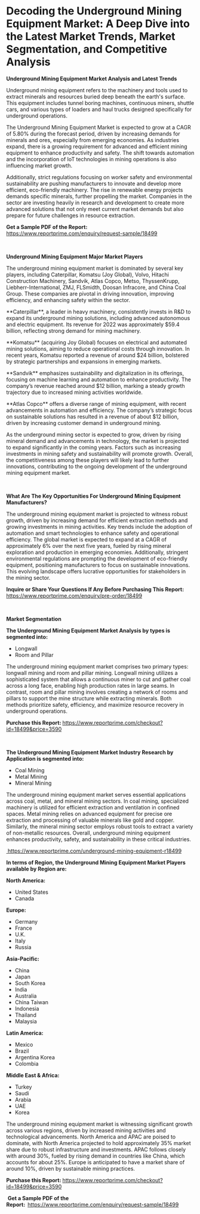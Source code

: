 <p><h1>Decoding the Underground Mining Equipment Market: A Deep Dive into the Latest Market Trends, Market Segmentation, and Competitive Analysis</h1></p><p><strong>Underground Mining Equipment Market Analysis and Latest Trends</strong></p>
<p><p>Underground mining equipment refers to the machinery and tools used to extract minerals and resources buried deep beneath the earth's surface. This equipment includes tunnel boring machines, continuous miners, shuttle cars, and various types of loaders and haul trucks designed specifically for underground operations. </p><p>The Underground Mining Equipment Market is expected to grow at a CAGR of 5.80% during the forecast period, driven by increasing demands for minerals and ores, especially from emerging economies. As industries expand, there is a growing requirement for advanced and efficient mining equipment to enhance productivity and safety. The shift towards automation and the incorporation of IoT technologies in mining operations is also influencing market growth. </p><p>Additionally, strict regulations focusing on worker safety and environmental sustainability are pushing manufacturers to innovate and develop more efficient, eco-friendly machinery. The rise in renewable energy projects demands specific minerals, further propelling the market. Companies in the sector are investing heavily in research and development to create more advanced solutions that not only meet current market demands but also prepare for future challenges in resource extraction.</p></p>
<p><strong>Get a Sample PDF of the Report:&nbsp;</strong> <a href="https://www.reportprime.com/enquiry/request-sample/18499?utm_campaign=4542&utm_medium=2&utm_source=Github&utm_content=ia&utm_term=18052025&utm_id=underground-mining-equipment">https://www.reportprime.com/enquiry/request-sample/18499</a></p>
<p>&nbsp;</p>
<p><strong>Underground Mining Equipment Major Market Players</strong></p>
<p><p>The underground mining equipment market is dominated by several key players, including Caterpillar, Komatsu (Joy Global), Volvo, Hitachi Construction Machinery, Sandvik, Atlas Copco, Metso, ThyssenKrupp, Liebherr-International, ZMJ, FLSmidth, Doosan Infracore, and China Coal Group. These companies are pivotal in driving innovation, improving efficiency, and enhancing safety within the sector.</p><p>**Caterpillar**, a leader in heavy machinery, consistently invests in R&D to expand its underground mining solutions, including advanced autonomous and electric equipment. Its revenue for 2022 was approximately $59.4 billion, reflecting strong demand for mining machinery.</p><p>**Komatsu** (acquiring Joy Global) focuses on electrical and automated mining solutions, aiming to reduce operational costs through innovation. In recent years, Komatsu reported a revenue of around $24 billion, bolstered by strategic partnerships and expansions in emerging markets.</p><p>**Sandvik** emphasizes sustainability and digitalization in its offerings, focusing on machine learning and automation to enhance productivity. The company’s revenue reached around $12 billion, marking a steady growth trajectory due to increased mining activities worldwide.</p><p>**Atlas Copco** offers a diverse range of mining equipment, with recent advancements in automation and efficiency. The company’s strategic focus on sustainable solutions has resulted in a revenue of about $12 billion, driven by increasing customer demand in underground mining.</p><p>As the underground mining sector is expected to grow, driven by rising mineral demand and advancements in technology, the market is projected to expand significantly in the coming years. Factors such as increasing investments in mining safety and sustainability will promote growth. Overall, the competitiveness among these players will likely lead to further innovations, contributing to the ongoing development of the underground mining equipment market.</p></p>
<p>&nbsp;</p>
<p><strong>What Are The Key Opportunities For Underground Mining Equipment Manufacturers?</strong></p>
<p><p>The underground mining equipment market is projected to witness robust growth, driven by increasing demand for efficient extraction methods and growing investments in mining activities. Key trends include the adoption of automation and smart technologies to enhance safety and operational efficiency. The global market is expected to expand at a CAGR of approximately 6% over the next five years, fueled by rising mineral exploration and production in emerging economies. Additionally, stringent environmental regulations are prompting the development of eco-friendly equipment, positioning manufacturers to focus on sustainable innovations. This evolving landscape offers lucrative opportunities for stakeholders in the mining sector.</p></p>
<p><strong>Inquire or Share Your Questions If Any Before Purchasing This Report:</strong> <a href="https://www.reportprime.com/enquiry/pre-order/18499?utm_campaign=4542&utm_medium=2&utm_source=Github&utm_content=ia&utm_term=18052025&utm_id=underground-mining-equipment">https://www.reportprime.com/enquiry/pre-order/18499</a></p>
<p>&nbsp;</p>
<p><strong>Market Segmentation</strong></p>
<p><strong>The Underground Mining Equipment Market Analysis by types is segmented into:</strong></p>
<p><ul><li>Longwall</li><li>Room and Pillar</li></ul></p>
<p><p>The underground mining equipment market comprises two primary types: longwall mining and room and pillar mining. Longwall mining utilizes a sophisticated system that allows a continuous miner to cut and gather coal across a long face, enabling high production rates in large seams. In contrast, room and pillar mining involves creating a network of rooms and pillars to support the mine structure while extracting minerals. Both methods prioritize safety, efficiency, and maximize resource recovery in underground operations.</p></p>
<p><strong>Purchase this Report:&nbsp;</strong><a href="https://www.reportprime.com/checkout?id=18499&price=3590&utm_campaign=4542&utm_medium=2&utm_source=Github&utm_content=ia&utm_term=18052025&utm_id=underground-mining-equipment">https://www.reportprime.com/checkout?id=18499&price=3590</a></p>
<p>&nbsp;</p>
<p><strong>The Underground Mining Equipment Market Industry Research by Application is segmented into:</strong></p>
<p><ul><li>Coal Mining</li><li>Metal Mining</li><li>Mineral Mining</li></ul></p>
<p><p>The underground mining equipment market serves essential applications across coal, metal, and mineral mining sectors. In coal mining, specialized machinery is utilized for efficient extraction and ventilation in confined spaces. Metal mining relies on advanced equipment for precise ore extraction and processing of valuable minerals like gold and copper. Similarly, the mineral mining sector employs robust tools to extract a variety of non-metallic resources. Overall, underground mining equipment enhances productivity, safety, and sustainability in these critical industries.</p></p>
<p><a href="https://www.reportprime.com/underground-mining-equipment-r18499?utm_campaign=4542&utm_medium=2&utm_source=Github&utm_content=ia&utm_term=18052025&utm_id=underground-mining-equipment">&nbsp;https://www.reportprime.com/underground-mining-equipment-r18499</a></p>
<p><strong>In terms of Region, the Underground Mining Equipment Market Players available by Region are:</strong></p>
<p>
    <p> <strong> North America: </strong>
        <ul>
            <li>United States</li>
            <li>Canada</li>
        </ul>
        </p> 
    <p> <strong> Europe: </strong>
        <ul>
            <li>Germany</li>
            <li>France</li>
            <li>U.K.</li>
            <li>Italy</li>
            <li>Russia</li>
        </ul>
        </p> 
    <p> <strong> Asia-Pacific: </strong>
        <ul>
            <li>China</li>
            <li>Japan</li>
            <li>South Korea</li>
            <li>India</li>
            <li>Australia</li>
            <li>China Taiwan</li>
            <li>Indonesia</li>
            <li>Thailand</li>
            <li>Malaysia</li>
        </ul>
        </p> 
    <p> <strong> Latin America: </strong>
        <ul>
            <li>Mexico</li>
            <li>Brazil</li>
            <li>Argentina Korea</li>
            <li>Colombia</li>
        </ul>
        </p> 
    <p> <strong> Middle East & Africa: </strong>
        <ul>
            <li>Turkey</li>
            <li>Saudi</li>
            <li>Arabia</li>
            <li>UAE</li>
            <li>Korea</li>
        </ul>
    </p>
    </p>
<p><p>The underground mining equipment market is witnessing significant growth across various regions, driven by increased mining activities and technological advancements. North America and APAC are poised to dominate, with North America projected to hold approximately 35% market share due to robust infrastructure and investments. APAC follows closely with around 30%, fueled by rising demand in countries like China, which accounts for about 25%. Europe is anticipated to have a market share of around 10%, driven by sustainable mining practices.</p></p>
<p><strong>Purchase this Report: </strong><a href="https://www.reportprime.com/checkout?id=18499&price=3590&utm_campaign=4542&utm_medium=2&utm_source=Github&utm_content=ia&utm_term=18052025&utm_id=underground-mining-equipment">https://www.reportprime.com/checkout?id=18499&price=3590</a></p>
<p>&nbsp;<strong>Get a Sample PDF of the Report:&nbsp;&nbsp;</strong><a href="https://www.reportprime.com/enquiry/request-sample/18499?utm_campaign=4542&utm_medium=2&utm_source=Github&utm_content=ia&utm_term=18052025&utm_id=underground-mining-equipment">https://www.reportprime.com/enquiry/request-sample/18499</a></p>
<p><strong></strong></p>
<p><p></p><p></p><p></p></p>